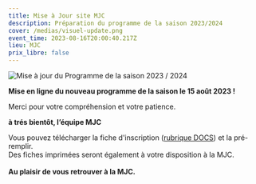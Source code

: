 ```yaml
---
title: Mise à Jour site MJC
description: Préparation du programme de la saison 2023/2024
cover: /medias/visuel-update.png
event_time: 2023-08-16T20:00:40.217Z
lieu: MJC
prix_libre: false
---
```

![Mise à jour du Programme de la saison 2023 / 2024](/medias/visuel-update.png "Saison 2023 / 2024 MJC")

**Mise en ligne du nouveau programme de la saison le 15 août 2023 !**

Merci pour votre compréhension et votre patience.

**à trés bientôt, l’équipe MJC**

Vous pouvez télécharger la fiche d'inscription ([rubrique DOCS](https://www.mjcmorlaix.com/documents/)) et la pré-remplir. \
Des fiches imprimées seront également à votre disposition à la MJC.\
\
**Au plaisir de vous retrouver à la MJC.**